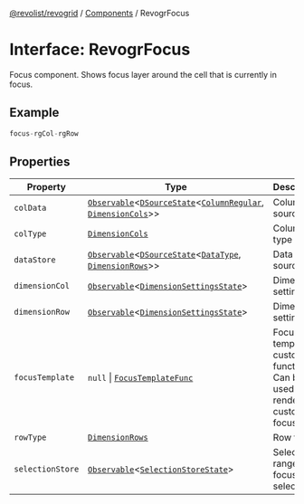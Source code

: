 [@revolist/revogrid](README.md) / [Components](Namespace.Components.md) / RevogrFocus

# Interface: RevogrFocus

Focus component. Shows focus layer around the cell that is currently in focus.

## Example

```ts
focus-rgCol-rgRow
```

## Properties

| Property | Type | Description | Defined in |
| ------ | ------ | ------ | ------ |
| `colData` | [`Observable`](TypeAlias.Observable.md)\<[`DSourceState`](TypeAlias.DSourceState.md)\<[`ColumnRegular`](Interface.ColumnRegular.md), [`DimensionCols`](TypeAlias.DimensionCols.md)\>\> | Column source | [src/components.d.ts:419](https://github.com/revolist/revogrid/blob/7441a116e7c14801fe05f009e2206ea7b70630f5/src/components.d.ts#L419) |
| `colType` | [`DimensionCols`](TypeAlias.DimensionCols.md) | Column type | [src/components.d.ts:423](https://github.com/revolist/revogrid/blob/7441a116e7c14801fe05f009e2206ea7b70630f5/src/components.d.ts#L423) |
| `dataStore` | [`Observable`](TypeAlias.Observable.md)\<[`DSourceState`](TypeAlias.DSourceState.md)\<[`DataType`](TypeAlias.DataType.md), [`DimensionRows`](TypeAlias.DimensionRows.md)\>\> | Data rows source | [src/components.d.ts:427](https://github.com/revolist/revogrid/blob/7441a116e7c14801fe05f009e2206ea7b70630f5/src/components.d.ts#L427) |
| `dimensionCol` | [`Observable`](TypeAlias.Observable.md)\<[`DimensionSettingsState`](Interface.DimensionSettingsState.md)\> | Dimension settings X | [src/components.d.ts:431](https://github.com/revolist/revogrid/blob/7441a116e7c14801fe05f009e2206ea7b70630f5/src/components.d.ts#L431) |
| `dimensionRow` | [`Observable`](TypeAlias.Observable.md)\<[`DimensionSettingsState`](Interface.DimensionSettingsState.md)\> | Dimension settings Y | [src/components.d.ts:435](https://github.com/revolist/revogrid/blob/7441a116e7c14801fe05f009e2206ea7b70630f5/src/components.d.ts#L435) |
| `focusTemplate` | `null` \| [`FocusTemplateFunc`](TypeAlias.FocusTemplateFunc.md) | Focus template custom function. Can be used to render custom focus layer. | [src/components.d.ts:439](https://github.com/revolist/revogrid/blob/7441a116e7c14801fe05f009e2206ea7b70630f5/src/components.d.ts#L439) |
| `rowType` | [`DimensionRows`](TypeAlias.DimensionRows.md) | Row type | [src/components.d.ts:443](https://github.com/revolist/revogrid/blob/7441a116e7c14801fe05f009e2206ea7b70630f5/src/components.d.ts#L443) |
| `selectionStore` | [`Observable`](TypeAlias.Observable.md)\<[`SelectionStoreState`](TypeAlias.SelectionStoreState.md)\> | Selection, range, focus for selection | [src/components.d.ts:447](https://github.com/revolist/revogrid/blob/7441a116e7c14801fe05f009e2206ea7b70630f5/src/components.d.ts#L447) |
